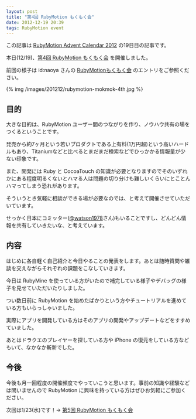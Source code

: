 ```yaml
---
layout: post
title: "第4回 RubyMotion もくもく会"
date: 2012-12-19 20:39
tags: RubyMotion event
---
```

この記事は [RubyMotion Advent Calendar 2012](http://www.adventar.org/calendars/18) の19日目の記事です。

本日(12/19)、[第4回 RubyMotion もくもく会](http://connpass.com/event/1534/) を開催しました。

前回の様子は id:naoya さんの [RubyMotionもくもく会](http://d.hatena.ne.jp/naoya/20121129/1354186463) のエントリをご参照ください。

{% img /images/201212/rubymotion-mokmok-4th.jpg %}

## 目的
大きな目的は、RubyMotion ユーザー間のつながりを作り、ノウハウ共有の場をつくるということです。

発売から約7ヶ月という若いプロダクトである上有料(1万円超)という高いハードルもあり、Titaniumなどと比べるとまだまだ検索などでひっかかる情報量が少ない印象です。

また、開発には Ruby と CocoaTouch の知識が必要となりますのでそのいずれかにある程度明るくないとハマる人は問題の切り分けも難しいくらいにとことんハマってしまう恐れがあります。

そういうとき気軽に相談ができる場が必要なのでは、と考えて開催させていただいています。

せっかく日本にコミッター([@watson1978](https://twitter.com/watson1978)さん)もいることですし、どんどん情報を共有していきたいな、と考えています。


## 内容
はじめに各自軽く自己紹介と今日やることの発表をします。あとは随時質問や雑談を交えながらそれぞれの課題をこなしていきます。

今日は RubyMine を使っている方がいたので補完している様子やデバッグの様子を見せていただいたりしました。

つい数日前に RubyMotion を始めたばかりという方やチュートリアルを進めている方もいらっしゃいました。

実際にアプリを開発している方はそのアプリの開発やアップデートなどをすすめていました。

あとはドラクエのプレイヤーを探している方や iPhone の復元をしている方などもいて、なかなか斬新でした。

## 今後
今後も月一回程度の開催頻度でやっていこうと思います。事前の知識や経験などは問いませんので RubyMotion に興味を持っている方はぜひお気軽にご参加ください。

次回は1/23(水)です！→ [第5回 RubyMotion もくもく会](http://connpass.com/event/1602/)
